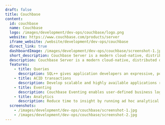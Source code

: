 ```yaml
---
draft: false
title: Couchbase
content:
  id: couchbase
  name: Couchbase
  logo: /images/development/dev-ops/couchbase/logo.png
  website: https://www.couchbase.com/products/server
  iframe_website: /website/development/dev-ops/couchbase
  direct_link: true
  dashboardImage: /images/development/dev-ops/couchbase/screenshot-1.jpg
  short_description: Couchbase Server is a modern cloud-native, distributed database that fuses the strengths of relational databases such as SQL and ACID transactions with JSON flexibility and scale that defines NoSQL
  description: Couchbase Server is a modern cloud-native, distributed database that fuses the strengths of relational databases such as SQL and ACID transactions with JSON flexibility and scale that defines NoSQL. It is available as a service in commercial clouds and supports hybrid and private cloud deployments.
  features:
    - title: Queries
      description: SQL++ gives application developers an expressive, powerful, and complete declarative language for querying, transforming, and manipulating JSON data.
    - title: ACID transactions
      description: Develop scalable and highly available applications requiring multi-document atomicity and durability guarantees by delegating the transactional complexity to Couchbase.
    - title: Eventing
      description: Couchbase Eventing enables user-defined business logic to be triggered in real time on the server when application interactions create changes in data.
    - title: Analytics
      description: Reduce time to insight by running ad hoc analytical queries on operational data while leveraging an MPP query engine. All without impacting operational application performance by maintaining workload isolation.
  screenshots:
    - /images/development/dev-ops/couchbase/screenshot-1.jpg
    - /images/development/dev-ops/couchbase/screenshot-2.jpg
---
```

